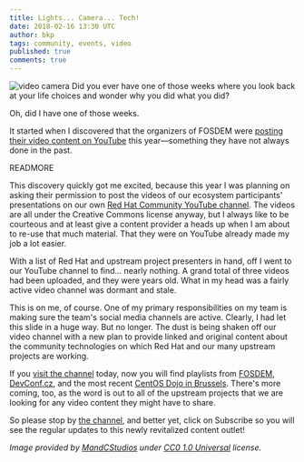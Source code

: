 ```yaml
---
title: Lights... Camera... Tech!
date: 2018-02-16 13:30 UTC
author: bkp
tags: community, events, video
published: true
comments: true
---
```


![video camera](blog/camera.jpg) Did you ever have one of those weeks where you look back at your life choices and wonder why you did what you did?

Oh, did I have one of those weeks.

It started when I discovered that the organizers of FOSDEM were [posting their video content on YouTube](https://www.youtube.com/user/fosdemtalks/videos) this year&mdash;something they have not always done in the past.

READMORE

This discovery quickly got me excited, because this year I was planning on asking their permission to post the videos of our ecosystem participants' presentations on our own [Red Hat Community YouTube channel](https://www.youtube.com/channel/UCtxei_9nzc8o5-WqMmaQtqw). The videos are all under the Creative Commons license anyway, but I always like to be courteous and at least give a content provider a heads up when I am about to re-use that much material. That they were on YouTube already made my job a lot easier.   

With a list of Red Hat and upstream project presenters in hand, off I went to our YouTube channel to find... nearly nothing. A grand total of three videos had been uploaded, and they were years old. What in my head was a fairly active video channel was dormant and stale.

This is on me, of course. One of my primary responsibilities on my team is making sure the team's social media channels are active. Clearly, I had let this slide in a huge way. But no longer. The dust is being shaken off our video channel with a new plan to provide linked and original content about the community technologies on which Red Hat and our many upstream projects are working.

If you [visit the channel](https://www.youtube.com/channel/UCtxei_9nzc8o5-WqMmaQtqw) today, now you will find playlists from [FOSDEM](https://www.youtube.com/playlist?list=PLVuc-VIfmlz0lZSTHfS2tUf5en_i49Z_-), [DevConf.cz](https://www.youtube.com/playlist?list=PLVuc-VIfmlz2sKw3zXGLWzrCf8MQ-Q7qw), and the most recent [CentOS Dojo in Brussels](https://www.youtube.com/playlist?list=PLVuc-VIfmlz1hWPhZlVMQXZfPh7T2c5X3). There's more coming, too, as the word is out to all of the upstream projects that we are looking for any video content they might have to share.

So please stop by [the channel](https://www.youtube.com/channel/UCtxei_9nzc8o5-WqMmaQtqw), and better yet, click on Subscribe so you will see the regular updates to this newly revitalized content outlet! 

*Image provided by [MandCStudios](https://pixabay.com/en/users/MandCstudios-5882606/) under [CC0 1.0 Universal](https://creativecommons.org/publicdomain/zero/1.0/deed.en) license.*
